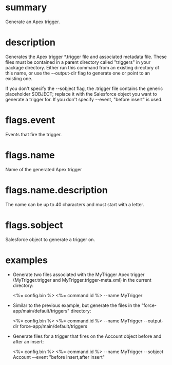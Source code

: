 # summary

Generate an Apex trigger.

# description

Generates the Apex trigger *.trigger file and associated metadata file. These files must be contained in a parent directory called "triggers" in your package directory. Either run this command from an existing directory of this name, or use the --output-dir flag to generate one or point to an existing one. 

If you don't specify the --sobject flag, the .trigger file contains the generic placeholder SOBJECT; replace it with the Salesforce object you want to generate a trigger for. If you don't specify --event, "before insert" is used. 

# flags.event

Events that fire the trigger.

# flags.name

Name of the generated Apex trigger

# flags.name.description

The name can be up to 40 characters and must start with a letter.

# flags.sobject

Salesforce object to generate a trigger on.

# examples

- Generate two files associated with the MyTrigger Apex trigger (MyTrigger.trigger and MyTrigger.trigger-meta.xml) in the current directory:

  <%= config.bin %> <%= command.id %> --name MyTrigger

- Similar to the previous example, but generate the files in the "force-app/main/default/triggers" directory:

  <%= config.bin %> <%= command.id %> --name MyTrigger --output-dir force-app/main/default/triggers

- Generate files for a trigger that fires on the Account object before and after an insert:

  <%= config.bin %> <%= command.id %> --name MyTrigger --sobject Account --event "before insert,after insert"

